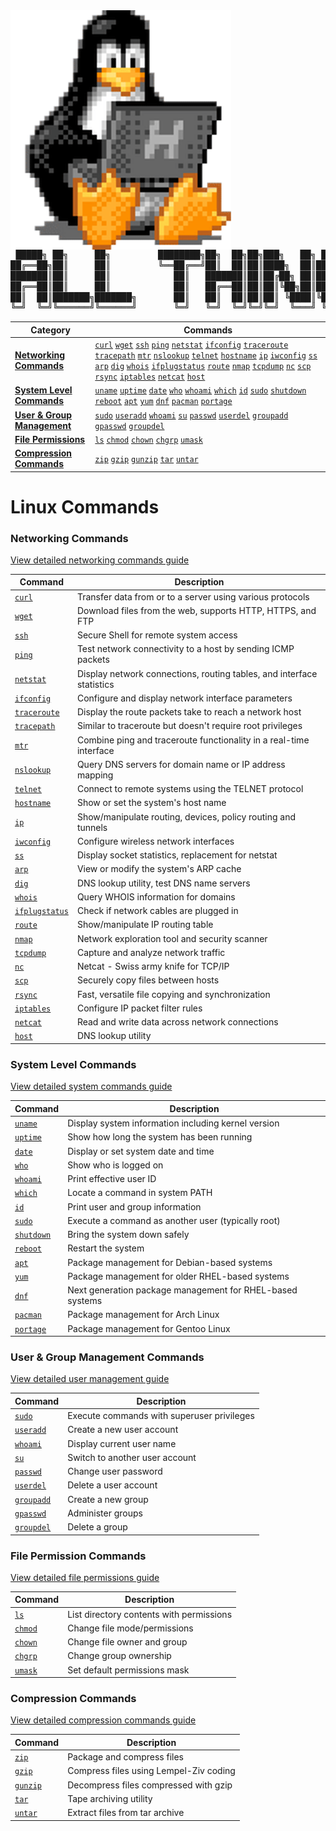<div style="display: flex; flex-direction:column; align-items: start;">
    <img src="linux-mascot.gif" alt="Linux Mascot Falling" style="width: 70%;">
    <pre style="width: 100%; margin: 0; font-family: monospace; line-height: 1.2; font-size: 14px; background: transparent; padding: 0; border: none;">
 █████╗ ██╗     ██╗         ████████╗██╗  ██╗██╗███╗   ██╗ ██████╗ ███████╗        ██╗     ██╗███╗   ██╗██╗   ██╗██╗  ██╗
██╔══██╗██║     ██║         ╚══██╔══╝██║  ██║██║████╗  ██║██╔════╝ ██╔════╝        ██║     ██║████╗  ██║██║   ██║╚██╗██╔╝
███████║██║     ██║            ██║   ███████║██║██╔██╗ ██║██║  ███╗███████╗        ██║     ██║██╔██╗ ██║██║   ██║ ╚███╔╝ 
██╔══██║██║     ██║            ██║   ██╔══██║██║██║╚██╗██║██║   ██║╚════██║        ██║     ██║██║╚██╗██║██║   ██║ ██╔██╗ 
██║  ██║███████╗███████╗       ██║   ██║  ██║██║██║ ╚████║╚██████╔╝███████║        ███████╗██║██║ ╚████║╚██████╔╝██╔╝ ██╗
╚═╝  ╚═╝╚══════╝╚══════╝       ╚═╝   ╚═╝  ╚═╝╚═╝╚═╝  ╚═══╝ ╚════╝ ╚══════╝        ╚══════╝╚═╝╚═╝  ╚═══╝ ╚═════╝ ╚═╝  ╚═╝</pre>
</div>

| Category | Commands |
|----------|----------|
| [**Networking Commands**](networking.md) | [`curl`](networking.md#curl) [`wget`](networking.md#wget) [`ssh`](networking.md#ssh) [`ping`](networking.md#ping) [`netstat`](networking.md#netstat) [`ifconfig`](networking.md#ifconfig) [`traceroute`](networking.md#traceroute) [`tracepath`](networking.md#tracepath) [`mtr`](networking.md#mtr) [`nslookup`](networking.md#nslookup) [`telnet`](networking.md#telnet) [`hostname`](networking.md#hostname) [`ip`](networking.md#ip) [`iwconfig`](networking.md#iwconfig) [`ss`](networking.md#ss) [`arp`](networking.md#arp) [`dig`](networking.md#dig) [`whois`](networking.md#whois) [`ifplugstatus`](networking.md#ifplugstatus) [`route`](networking.md#route) [`nmap`](networking.md#nmap) [`tcpdump`](networking.md#tcpdump) [`nc`](networking.md#nc) [`scp`](networking.md#scp) [`rsync`](networking.md#rsync) [`iptables`](networking.md#iptables) [`netcat`](networking.md#netcat) [`host`](networking.md#host) |
| [**System Level Commands**](system.md) | [`uname`](system.md#uname) [`uptime`](system.md#uptime) [`date`](system.md#date) [`who`](system.md#who) [`whoami`](system.md#whoami) [`which`](system.md#which) [`id`](system.md#id) [`sudo`](system.md#sudo) [`shutdown`](system.md#shutdown) [`reboot`](system.md#reboot) [`apt`](system.md#apt) [`yum`](system.md#yum) [`dnf`](system.md#dnf) [`pacman`](system.md#pacman) [`portage`](system.md#portage) |
| [**User & Group Management**](user-and-group-management.md) | [`sudo`](user-and-group-management.md#sudo) [`useradd`](user-and-group-management.md#useradd) [`whoami`](user-and-group-management.md#whoami) [`su`](user-and-group-management.md#su) [`passwd`](user-and-group-management.md#passwd) [`userdel`](user-and-group-management.md#userdel) [`groupadd`](user-and-group-management.md#groupadd) [`gpasswd`](user-and-group-management.md#gpasswd) [`groupdel`](user-and-group-management.md#groupdel) |
| [**File Permissions**](file-permissions.md) | [`ls`](file-permissions.md#ls) [`chmod`](file-permissions.md#chmod) [`chown`](file-permissions.md#chown) [`chgrp`](file-permissions.md#chgrp) [`umask`](file-permissions.md#umask) |
| [**Compression Commands**](compression.md) | [`zip`](compression.md#zip) [`gzip`](compression.md#gzip) [`gunzip`](compression.md#gunzip) [`tar`](compression.md#tar) [`untar`](compression.md#untar) |

# Linux Commands

### Networking Commands
[View detailed networking commands guide](networking.md)

| Command | Description |
|---------|-------------|
| [`curl`](networking.md#curl) | Transfer data from or to a server using various protocols |
| [`wget`](networking.md#wget) | Download files from the web, supports HTTP, HTTPS, and FTP |
| [`ssh`](networking.md#ssh) | Secure Shell for remote system access |
| [`ping`](networking.md#ping) | Test network connectivity to a host by sending ICMP packets |
| [`netstat`](networking.md#netstat) | Display network connections, routing tables, and interface statistics |
| [`ifconfig`](networking.md#ifconfig) | Configure and display network interface parameters |
| [`traceroute`](networking.md#traceroute) | Display the route packets take to reach a network host |
| [`tracepath`](networking.md#tracepath) | Similar to traceroute but doesn't require root privileges |
| [`mtr`](networking.md#mtr) | Combine ping and traceroute functionality in a real-time interface |
| [`nslookup`](networking.md#nslookup) | Query DNS servers for domain name or IP address mapping |
| [`telnet`](networking.md#telnet) | Connect to remote systems using the TELNET protocol |
| [`hostname`](networking.md#hostname) | Show or set the system's host name |
| [`ip`](networking.md#ip) | Show/manipulate routing, devices, policy routing and tunnels |
| [`iwconfig`](networking.md#iwconfig) | Configure wireless network interfaces |
| [`ss`](networking.md#ss) | Display socket statistics, replacement for netstat |
| [`arp`](networking.md#arp) | View or modify the system's ARP cache |
| [`dig`](networking.md#dig) | DNS lookup utility, test DNS name servers |
| [`whois`](networking.md#whois) | Query WHOIS information for domains |
| [`ifplugstatus`](networking.md#ifplugstatus) | Check if network cables are plugged in |
| [`route`](networking.md#route) | Show/manipulate IP routing table |
| [`nmap`](networking.md#nmap) | Network exploration tool and security scanner |
| [`tcpdump`](networking.md#tcpdump) | Capture and analyze network traffic |
| [`nc`](networking.md#nc) | Netcat - Swiss army knife for TCP/IP |
| [`scp`](networking.md#scp) | Securely copy files between hosts |
| [`rsync`](networking.md#rsync) | Fast, versatile file copying and synchronization |
| [`iptables`](networking.md#iptables) | Configure IP packet filter rules |
| [`netcat`](networking.md#netcat) | Read and write data across network connections |
| [`host`](networking.md#host) | DNS lookup utility |

### System Level Commands
[View detailed system commands guide](system.md)

| Command | Description |
|---------|-------------|
| [`uname`](system.md#uname) | Display system information including kernel version |
| [`uptime`](system.md#uptime) | Show how long the system has been running |
| [`date`](system.md#date) | Display or set system date and time |
| [`who`](system.md#who) | Show who is logged on |
| [`whoami`](system.md#whoami) | Print effective user ID |
| [`which`](system.md#which) | Locate a command in system PATH |
| [`id`](system.md#id) | Print user and group information |
| [`sudo`](system.md#sudo) | Execute a command as another user (typically root) |
| [`shutdown`](system.md#shutdown) | Bring the system down safely |
| [`reboot`](system.md#reboot) | Restart the system |
| [`apt`](system.md#apt) | Package management for Debian-based systems |
| [`yum`](system.md#yum) | Package management for older RHEL-based systems |
| [`dnf`](system.md#dnf) | Next generation package management for RHEL-based systems |
| [`pacman`](system.md#pacman) | Package management for Arch Linux |
| [`portage`](system.md#portage) | Package management for Gentoo Linux |

### User & Group Management Commands
[View detailed user management guide](user-and-group-management.md)

| Command | Description |
|---------|-------------|
| [`sudo`](user-and-group-management.md#sudo) | Execute commands with superuser privileges |
| [`useradd`](user-and-group-management.md#useradd) | Create a new user account |
| [`whoami`](user-and-group-management.md#whoami) | Display current user name |
| [`su`](user-and-group-management.md#su) | Switch to another user account |
| [`passwd`](user-and-group-management.md#passwd) | Change user password |
| [`userdel`](user-and-group-management.md#userdel) | Delete a user account |
| [`groupadd`](user-and-group-management.md#groupadd) | Create a new group |
| [`gpasswd`](user-and-group-management.md#gpasswd) | Administer groups |
| [`groupdel`](user-and-group-management.md#groupdel) | Delete a group |

### File Permission Commands
[View detailed file permissions guide](file-permissions.md)

| Command | Description |
|---------|-------------|
| [`ls`](file-permissions.md#ls) | List directory contents with permissions |
| [`chmod`](file-permissions.md#chmod) | Change file mode/permissions |
| [`chown`](file-permissions.md#chown) | Change file owner and group |
| [`chgrp`](file-permissions.md#chgrp) | Change group ownership |
| [`umask`](file-permissions.md#umask) | Set default permissions mask |

### Compression Commands
[View detailed compression commands guide](compression.md)

| Command | Description |
|---------|-------------|
| [`zip`](compression.md#zip) | Package and compress files |
| [`gzip`](compression.md#gzip) | Compress files using Lempel-Ziv coding |
| [`gunzip`](compression.md#gunzip) | Decompress files compressed with gzip |
| [`tar`](compression.md#tar) | Tape archiving utility |
| [`untar`](compression.md#untar) | Extract files from tar archive |






